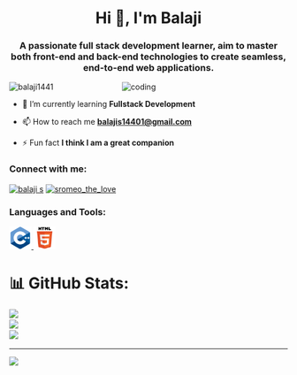 <h1 align="center">Hi 👋, I'm Balaji</h1>
<h3 align="center">A passionate full stack development learner, aim to master both front-end and back-end technologies to create seamless, end-to-end web applications.</h3>

<img align="right" alt="coding" width="300" src="https://media.tenor.com/3bTxZ4HdrysAAAAC/pixels-neon.gif">


<p align="left"> <img src="https://komarev.com/ghpvc/?username=balaji1441&label=Profile%20views&color=0e75b6&style=flat" alt="balaji1441" /> </p>

- 🌱 I’m currently learning **Fullstack Development**

- 📫 How to reach me **balajis14401@gmail.com**

- ⚡ Fun fact **I think I am a great companion**

<h3 align="left">Connect with me:</h3>
<p align="left">
<a href="https://www.linkedin.com/in/balaji-s-5369791b5/" target="blank"><img align="center" src="https://raw.githubusercontent.com/rahuldkjain/github-profile-readme-generator/master/src/images/icons/Social/linked-in-alt.svg" alt="balaji s" height="30" width="40" /></a>
<a href="https://instagram.com/sromeo_the_love" target="blank"><img align="center" src="https://raw.githubusercontent.com/rahuldkjain/github-profile-readme-generator/master/src/images/icons/Social/instagram.svg" alt="sromeo_the_love" height="30" width="40" /></a>
</p>
<h3 align="left">Languages and Tools:</h3>
<p align="left"> <a href="https://www.w3schools.com/cpp/" target="_blank" rel="noreferrer"> <img src="https://raw.githubusercontent.com/devicons/devicon/master/icons/cplusplus/cplusplus-original.svg" alt="cplusplus" width="40" height="40"/> </a> <a href="https://www.w3.org/html/" target="_blank" rel="noreferrer"> <img src="https://raw.githubusercontent.com/devicons/devicon/master/icons/html5/html5-original-wordmark.svg" alt="html5" width="40" height="40"/> </a> </p>


# 📊 GitHub Stats:
![](https://github-readme-stats.vercel.app/api?username=balaji1441&theme=radical&hide_border=false&include_all_commits=true&count_private=false)<br/>
![](https://github-readme-streak-stats.herokuapp.com/?user=balaji1441&theme=radical&hide_border=false)<br/>
![](https://github-readme-stats.vercel.app/api/top-langs/?username=balaji1441&theme=radical&hide_border=false&include_all_commits=true&count_private=false&layout=compact)

---
[![](https://visitcount.itsvg.in/api?id=balaji1441&icon=0&color=0)](https://visitcount.itsvg.in)


